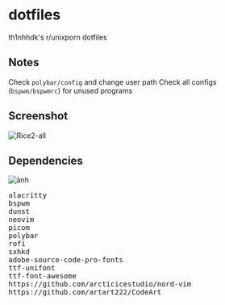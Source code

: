 # dotfiles
th1nhhdk's r/unixporn dotfiles

## Notes
Check `polybar/config` and change user path
Check all configs (`bspwm/bspwmrc`) for unused programs

## Screenshot
![Rice2-all](https://user-images.githubusercontent.com/58503327/142728643-aaf730ba-e65d-407b-af3a-15c1b61faaca.png)

## Dependencies
![ảnh](https://user-images.githubusercontent.com/58503327/142728674-7e381b7d-4b29-4959-aaad-513b84bb3692.png)


<pre>
alacritty
bspwm
dunst
neovim
picom
polybar
rofi
sxhkd
adobe-source-code-pro-fonts
ttf-unifont
ttf-font-awesome
https://github.com/arcticicestudio/nord-vim
https://github.com/artart222/CodeArt
</pre>
